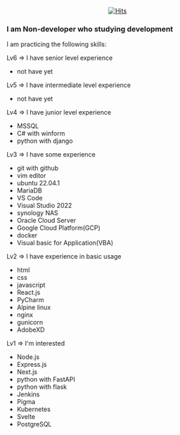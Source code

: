 <div align=center>

[![Hits](https://hits.seeyoufarm.com/api/count/incr/badge.svg?url=https%3A%2F%2Fgithub.com%2FLiS2Lim%2F&count_bg=%2379C83D&title_bg=%23555555&icon=&icon_color=%23E7E7E7&title=hits&edge_flat=false)](https://hits.seeyoufarm.com)

</div>

<h3> I am Non-developer who studying development </h3>

I am practicing the following skills:

Lv6 => I have senior level experience
  - not have yet

Lv5 => I have intermediate level experience
  - not have yet

Lv4 => I have junior level experience
  - MSSQL
  - C# with winform
  - python with django
  
Lv3 => I have some experience
  - git with github
  - vim editor
  - ubuntu 22.04.1
  - MariaDB
  - VS Code
  - Visual Studio 2022
  - synology NAS
  - Oracle Cloud Server
  - Google Cloud Platform(GCP)
  - docker
  - Visual basic for Application(VBA)

Lv2 => I have experience in basic usage
  - html
  - css
  - javascript
  - React.js
  - PyCharm
  - Alpine linux
  - nginx
  - gunicorn
  - AdobeXD

Lv1 => I'm interested
  - Node.js
  - Express.js
  - Next.js
  - python with FastAPI
  - python with flask
  - Jenkins
  - Pigma
  - Kubernetes
  - Svelte
  - PostgreSQL



